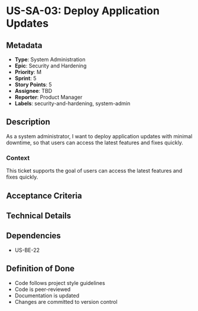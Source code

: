 # US-SA-03: Deploy Application Updates

## Metadata
- **Type**: System Administration
- **Epic**: Security and Hardening
- **Priority**: M
- **Sprint**: 5
- **Story Points**: 5
- **Assignee**: TBD
- **Reporter**: Product Manager
- **Labels**: security-and-hardening, system-admin

## Description
As a system administrator, I want to deploy application updates with minimal downtime, so that users can access the latest features and fixes quickly.

### Context
This ticket supports the goal of users can access the latest features and fixes quickly.

## Acceptance Criteria

## Technical Details

## Dependencies
- US-BE-22

## Definition of Done
- Code follows project style guidelines
- Code is peer-reviewed
- Documentation is updated
- Changes are committed to version control
